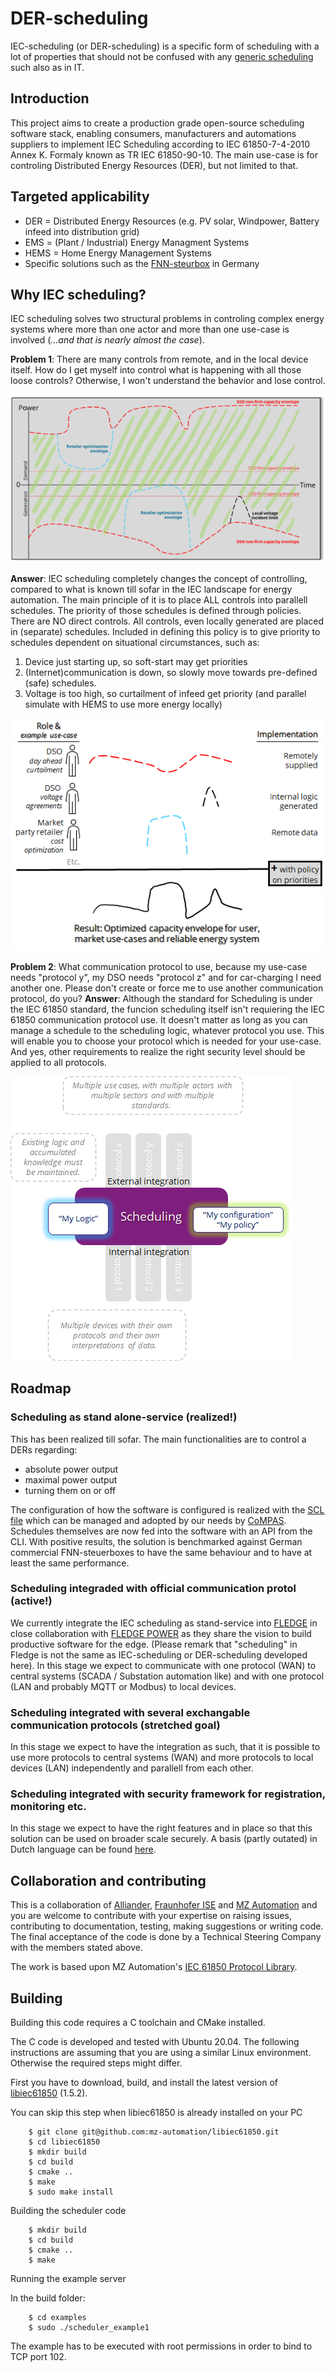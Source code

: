 # DER-scheduling
IEC-scheduling (or DER-scheduling) is a specific form of scheduling with a lot of properties that should not be confused with any [generic scheduling](https://en.wikipedia.org/wiki/Schedule) such also as in IT.

## Introduction
This project aims to create a production grade open-source scheduling software stack, enabling consumers, manufacturers and automations suppliers to implement IEC Scheduling according to IEC 61850-7-4-2010 Annex K. Formaly known as TR IEC 61850-90-10. The main use-case is for controling Distributed Energy Resources (DER), but not limited to that. 

## Targeted applicability
- DER = Distributed Energy Resources (e.g. PV solar, Windpower, Battery infeed into distribution grid)
- EMS = (Plant / Industrial) Energy Managment Systems
- HEMS = Home Energy Management Systems
- Specific solutions such as the [FNN-steurbox](https://www.vde.com/de/fnn/arbeitsgebiete/digitalisierung-metering/lastenhefte/steuerbox) in Germany

## Why IEC scheduling?
IEC scheduling solves two structural problems in controling complex energy systems where more than one actor and more than one use-case is involved (*...and that is nearly almost the case*).

**Problem 1**: There are many controls from remote, and in the local device itself. How do I get myself into control what is happening with all those loose controls? Otherwise, I won't understand the behavior and lose control.

![Several actors with several capacity envelopes](./images/readme_totalenvelopes.png)


**Answer**: IEC scheduling completely changes the concept of controlling, compared to what is known till sofar in the IEC landscape for energy automation. The main principle of it is to place ALL controls into parallell schedules. The priority of those schedules is defined through policies. There are NO direct controls. All controls, even locally generated are placed in (separate) schedules. Included in defining this policy is to give priority to schedules dependent on situational circumstances, such as:
1. Device just starting up, so soft-start may get priorities
2. (Internet)communication is down, so slowly move towards pre-defined (safe) schedules.
3. Voltage is too high, so curtailment of infeed get priority (and parallel simulate with HEMS to use more energy locally)

![Several actors with several IEC-schedules](./images/readme_totalschedules.png)

**Problem 2**:  What communication protocol to use, because my use-case needs "protocol y", my DSO needs "protocol z" and for car-charging I need another one. Please don't create or force me to use another communication protocol, do you?
**Answer**: Although the standard for Scheduling is under the IEC 61850 standard, the funcion scheduling itself isn't requiering the IEC 61850 communication protocol use.  It doesn't matter as long as you can manage a schedule to the scheduling logic, whatever protocol you use. This will enable you to choose your protocol which is needed for your use-case. And yes, other requirements to realize the right security level should be applied to all protocols.

![Infographic embedding IEC-scheduling into Fledge](./images/readme_infographic_embedding.png)

## Roadmap
### Scheduling as stand alone-service (realized!)
This has been realized till sofar. The main functionalities are to control a DERs regarding:
- absolute power output
- maximal power output
- turning them on or off

The configuration of how the software is configured is realized with the [SCL file](https://github.com/alliander-opensource/der-scheduling/blob/main/models/der_scheduler.cid) which can be managed and adopted by our needs by [CoMPAS](https://github.com/com-pas). Schedules themselves are now fed into the software with an API from the CLI.
With positive results, the solution is benchmarked against German commercial FNN-steuerboxes to have the same behaviour and to have at least the same performance.

### Scheduling integraded with official communication protol (active!)
We currently integrate the IEC scheduling as stand-service into [FLEDGE](https://www.lfedge.org/projects/fledge/) in close collaboration with [FLEDGE POWER](https://lfenergy.org/projects/fledgepower/) as they share the vision to build productive software for the edge. (Please remark that "scheduling" in Fledge is not the same as IEC-scheduling or DER-scheduling developed here). In this stage we expect to communicate with one protocol (WAN) to central systems (SCADA / Substation automation like) and with one protocol (LAN and probably MQTT or Modbus) to local devices.

### Scheduling integrated with several exchangable communication protocols (stretched goal)
In this stage we expect to have the integration as such, that it is possible to use more protocols to central systems (WAN) and more protocols to local devices (LAN) independently and parallell from each other.

### Scheduling integrated with security framework for registration, monitoring etc.
In this stage we expect to have the right features and in place so that this solution can be used on broader scale securely. A basis (partly outated) in Dutch language can be found [here](https://alliander.gitbook.io/interfacespecificatie-elektriciteit-productie-eenh/bijlage_3_gemaakte_keuzes_en_toelichting). 

## Collaboration and contributing
This is a collaboration of [Alliander](alliander.com), [Fraunhofer ISE](https://www.ise.fraunhofer.de/) and [MZ Automation](https://www.mz-automation.de) and you are welcome to contribute with your expertise on raising issues, contributing to documentation, testing, making suggestions or writing code. The final acceptance of the code is done by a Technical Steering Company with the members stated above.

The work is based upon MZ Automation's [IEC 61850 Protocol Library](https://www.mz-automation.de/communication-protocols/iec-61850-protocol-library/).

## Building

Building this code requires a C toolchain and CMake installed.

The C code is developed and tested with Ubuntu 20.04. The following instructions are assuming that you are using a similar Linux environment. Otherwise the required steps might differ.

First you have to download, build, and install the latest version of [libiec61850](https://github.com/mz-automation/libiec61850) (1.5.2).

You can skip this step when libiec61850 is already installed on your PC

        $ git clone git@github.com:mz-automation/libiec61850.git
        $ cd libiec61850
        $ mkdir build
        $ cd build
        $ cmake ..
        $ make
        $ sudo make install

Building the scheduler code

        $ mkdir build
        $ cd build
        $ cmake ..
        $ make

Running the example server

In the build folder:

        $ cd examples
        $ sudo ./scheduler_example1

The example has to be executed with root permissions in order to bind to TCP port 102.
